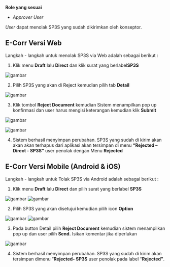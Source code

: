 **Role yang sesuai**

- *Approver User*

*User* dapat menolak SP3S yang sudah dikirimkan oleh konseptor. 

## **E-Corr Versi Web**

Langkah - langkah untuk menolak SP3S via Web adalah sebagai berikut :

1. Klik menu **Draft** lalu **Direct** dan klik surat yang berlabel**SP3S**

![gambar](SP3S/SP3S_Web/SP12.png)

2. Pilih SP3S yang akan di Reject kemudian pilih tab **Detail**

![gambar](SP3S/SP3S_Web/SP13.png)

3. Klik tombol **Reject Document** kemudian Sistem menampilkan pop up konfirmasi dan user harus mengisi keterangan  kemudian klik **Submit**

![gambar](SP3S/SP3S_Web/SP14.png)

![gambar](SP3S/SP3S_Web/SP15.png)

4. Sistem berhasil menyimpan perubahan. SP3S yang sudah di kirim akan akan akan terhapus dari aplikasi akan tersimpan di menu **“Rejected – Direct - SP3S”** user penolak dengan Menu **Rejected**



## **E-Corr Versi Mobile (Android & iOS)**

Langkah - langkah untuk Tolak SP3S via Android adalah sebagai berikut :

1. Klik menu **Draft** lalu **Direct** dan pilih surat yang berlabel **SP3S**

![gambar](SP3S/SP3S_Android/TolakSP3S/02A01.jpg) ![gambar](SP3S/SP3S_Android/TolakSP3S/02A02.jpg)

2. Pilih SP3S yang akan disetujui kemudian pilih icon **Option**

![gambar](SP3S/SP3S_Android/TolakSP3S/02A03.jpg) ![gambar](SP3S/SP3S_Android/TolakSP3S/02A04.jpg)

3. Pada button Detail pilih **Reject Document** kemudian sistem menampilkan pop up dan user pilih **Send.** Isikan komentar jika diperlukan
   
![gambar](SP3S/SP3S_Android/TolakSP3S/02A05.jpg)

4. Sistem berhasil menyimpan perubahan. SP3S yang sudah di kirim akan tersimpan dimenu “**Rejected- SP3S** user penolak pada label “**Rejected”**.
